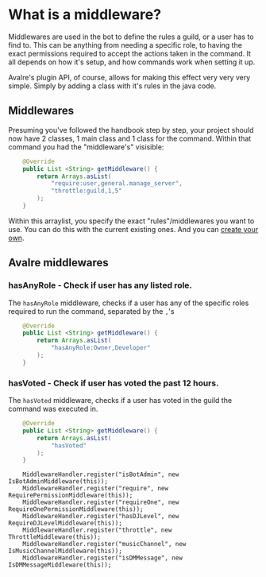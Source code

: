 # What is a middleware?
Middlewares are used in the bot to define the rules a guild, or a user has to find to. This can be anything from needing a specific role, to having the exact permissions required to accept the actions taken in the command. It all depends on how it's setup, and how commands work when setting it up. 

AvaIre's plugin API, of course, allows for making this effect very very very simple. Simply by adding a class with it's rules in the java code.

## Middlewares
Presuming you've followed the handbook step by step, your project should now have 2 classes, 1 main class and 1 class for the command.
Within that command you had the "middleware's" visisible:
``` java
    @Override
    public List <String> getMiddleware() { 
        return Arrays.asList(
            "require:user,general.manage_server", 
            "throttle:guild,1,5" 
        );
    }
```

Within this arraylist, you specify the exact "rules"/middlewares you want to use. You can do this with the current existing ones. And you can [create your own](./create-your-first-middleware.html). 

## AvaIre middlewares

### hasAnyRole - Check if user has any listed role.
The ``hasAnyRole`` middleware, checks if a user has any of the specific roles required to run the command, separated by the ``,``'s
``` java
    @Override
    public List <String> getMiddleware() { 
        return Arrays.asList(
            "hasAnyRole:Owner,Developer"
        );
    }
```

### hasVoted - Check if user has voted the past 12 hours.
The ``hasVoted`` middleware, checks if a user has voted in the guild the command was executed in.
``` java
    @Override
    public List <String> getMiddleware() { 
        return Arrays.asList(
            "hasVoted"
        );
    }
```

        MiddlewareHandler.register("isBotAdmin", new IsBotAdminMiddleware(this));
        MiddlewareHandler.register("require", new RequirePermissionMiddleware(this));
        MiddlewareHandler.register("requireOne", new RequireOnePermissionMiddleware(this));
        MiddlewareHandler.register("hasDJLevel", new RequireDJLevelMiddleware(this));
        MiddlewareHandler.register("throttle", new ThrottleMiddleware(this));
        MiddlewareHandler.register("musicChannel", new IsMusicChannelMiddleware(this));
        MiddlewareHandler.register("isDMMessage", new IsDMMessageMiddleware(this));